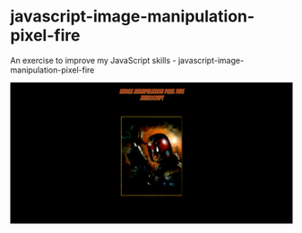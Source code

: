 # javascript-image-manipulation-pixel-fire
An exercise to improve my JavaScript skills - javascript-image-manipulation-pixel-fire

![Screenshot](javascript-image-manipulation-pixel-fire.png)
